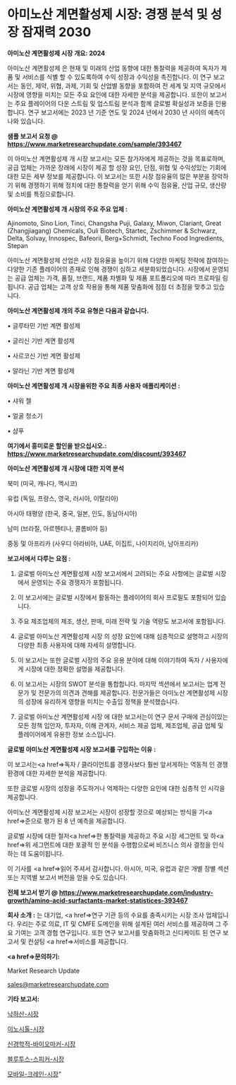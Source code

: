 # 아미노산 계면활성제 시장: 경쟁 분석 및 성장 잠재력 2030

<strong>아미노산 계면활성제 시장 개요: 2024</strong>

아미노산 계면활성제 은 현재 및 미래의 산업 동향에 대한 통찰력을 제공하여 독자가 제품 및 서비스를 식별 할 수 있도록하여 수익 성장과 수익성을 촉진합니다. 이 연구 보고서는 동인, 제약, 위협, 과제, 기회 및 산업별 동향을 포함하여 전 세계 및 지역 규모에서 시장에 영향을 미치는 모든 주요 요인에 대한 자세한 분석을 제공합니다. 또한이 보고서는 주요 플레이어의 다운 스트림 및 업스트림 분석과 함께 글로벌 확실성과 보증을 인용합니다. 연구 보고서에는 2023 년 기준 연도 및 2024 년에서 2030 년 사이의 예측이 나와 있습니다.



<strong>샘플 보고서 요청 @ <a href=https://www.marketresearchupdate.com/sample/393467>https://www.marketresearchupdate.com/sample/393467</a></strong>

이 아미노산 계면활성제 개 시장 보고서는 모든 참가자에게 제공하는 것을 목표로하며, 공급 업체는 가까운 장래에 시장이 제공 할 성장 요인, 단점, 위협 및 수익성있는 기회에 대한 모든 세부 정보를 제공합니다. 이 보고서는 또한 시장 점유율의 많은 부분을 장악하기 위해 경쟁하기 위해 정치에 대한 통찰력을 얻기 위해 수익 점유율, 산업 규모, 생산량 및 소비를 특징으로합니다.



<strong>아미노산 계면활성제 개 시장의 주요 주요 업체 :</strong>

Ajinomoto, Sino Lion, Tinci, Changsha Puji, Galaxy, Miwon, Clariant, Great (Zhangjiagang) Chemicals, Ouli Biotech, Startec, Zschimmer & Schwarz, Delta, Solvay, Innospec, Bafeorii, Berg+Schmidt, Techno Food Ingredients, Stepan

아미노산 계면활성제 산업은 시장 점유율을 높이기 위해 다양한 마케팅 전략에 참여하는 다양한 기존 플레이어의 존재로 인해 경쟁이 심하고 세분화되었습니다. 시장에서 운영되는 공급 업체는 가격, 품질, 브랜드, 제품 차별화 및 제품 포트폴리오에 따라 프로파일 링됩니다. 공급 업체는 고객 상호 작용을 통해 제품 맞춤화에 점점 더 초점을 맞추고 있습니다.



<strong>아미노산 계면활성제 개의 주요 유형은 다음과 같습니다.</strong>

• 글루타민 기반 계면 활성제

• 글리신 기반 계면 활성제

• 사르코신 기반 계면 활성제

• 알라닌 기반 계면 활성제



<strong>아미노산 계면활성제 개 시장을위한 주요 최종 사용자 애플리케이션 :</strong>

• 샤워 젤

• 얼굴 청소기

• 샴푸



<strong>여기에서 흥미로운 할인을 받으십시오.: <a href=https://www.marketresearchupdate.com/discount/393467>https://www.marketresearchupdate.com/discount/393467</a></strong>



<strong>아미노산 계면활성제 개 시장에 대한 지역 분석</strong>

북미 (미국, 캐나다, 멕시코)

유럽 (독일, 프랑스, 영국, 러시아, 이탈리아)

아시아 태평양 (한국, 중국, 일본, 인도, 동남아시아)

남미 (브라질, 아르헨티나, 콜롬비아 등)

중동 및 아프리카 (사우디 아라비아, UAE, 이집트, 나이지리아, 남아프리카)



<strong>보고서에서 다루는 요점 :</strong>

1. 글로벌 아미노산 계면활성제 시장 보고서에서 고려되는 주요 사항에는 글로벌 시장에서 운영되는 주요 경쟁자가 포함됩니다.

2. 이 보고서에는 글로벌 시장에서 활동하는 플레이어의 회사 프로필도 포함되어 있습니다.

3. 주요 제조업체의 제조, 생산, 판매, 미래 전략 및 기술 역량도 보고서에 포함됩니다.

4. 글로벌 아미노산 계면활성제 시장 의 성장 요인에 대해 심층적으로 설명하고 시장의 다양한 최종 사용자에 대해 자세히 설명합니다.

5. 이 보고서는 또한 글로벌 시장의 주요 응용 분야에 대해 이야기하여 독자 / 사용자에게 시장에 대한 정확한 설명을 제공합니다.

6. 이 보고서는 시장의 SWOT 분석을 통합합니다. 마지막 섹션에서 보고서는 업계 전문가 및 전문가의 의견과 견해를 제공합니다. 전문가들은 아미노산 계면활성제 시장의 성장에 유리하게 영향을 미치는 수출입 정책을 분석했습니다.

7. 글로벌 아미노산 계면활성제 시장 에 대한 보고서는이 연구 문서 구매에 관심이있는 모든 정책 입안자, 투자자, 이해 관계자, 서비스 제공 업체, 제조업체, 공급 업체 및 플레이어에게 유용한 정보 소스입니다.



<strong>글로벌 아미노산 계면활성제 시장 보고서를 구입하는 이유 :</strong>

이 보고서는<a href=>독자 / 클</a>라이언트를 경쟁사보다 훨씬 앞서게하는 역동적 인 경쟁 환경에 대한 자세한 분석을 제공합니다.

또한 글로벌 시장의 성장을 주도하거나 억제하는 다양한 요인에 대한 심층적 인 시각을 제공합니다.

아미노산 계면활성제 시장 보고서는 시장이 성장할 것으로 예상되는 방식을 기<a href=>준으로</a> 평가 된 8 년 예측을 제공합니다.

글로벌 시장에 대한 철저<a href=>한 통찰력</a>을 제공하고 주요 시장 세그먼트 및 하<a href=>위 세그</a>먼트에 대한 포괄적 인 분석을 수행함으로써 비즈니스 의사 결정을 인식하는 데 도움이됩니다.

이 기사를 <a href=>읽어 주</a>셔서 감사합니다. 아시아, 미국, 유럽과 같은 개별 장별 섹션 또는 지역별 보고서 버전을 얻을 수도 있습니다.



<strong>전체 보고서 받기 @ <a href=https://www.marketresearchupdate.com/industry-growth/amino-acid-surfactants-market-statistices-393467>https://www.marketresearchupdate.com/industry-growth/amino-acid-surfactants-market-statistices-393467</a></strong>



<strong>회사 소개 :</strong>
는 대기업, <a href=>연구 기</a>관 등의 수요를 충족시키는 시장 조사 업체입니다. 우리는 주로 의료, IT 및 CMFE 도메인을 위해 설계된 여러 서비스를 제공하며 그 주요 기여는 고객 경험 연구입니다. 또한 연구 보고서를 맞춤화하고 신디케이트 된 연구 보고서 및 컨설팅 <a href=>서비</a>스를 제공합니다.



<strong><a href=>문의하기:</a></strong>

Market Research Update

sales@marketresearchupdate.com



<strong>기타 보고서:</strong>

<a href=https://www.linkedin.com/pulse/낙하산-시장-현재-및-미래-성장-2029-market-matrix-musings-analysis/>낙하산-시장</a>

<a href=https://www.linkedin.com/pulse/이노시톨-시장-현재-및-미래-성장-2029-trendsetters-talk-360-analysis-ms5af/>이노시톨-시장</a>

<a href=https://www.linkedin.com/pulse/신경학적-바이오마커-시장-진입-전략-및-위험-평가2029년-consumer-connection-chronicles-24--ngocf/>신경학적-바이오마커-시장</a>

<a href=https://www.linkedin.com/pulse/블루투스-스피커-시장-동향-및-성장-전망-survey-savvy-insights-360-analysis-gn1df/>블루투스-스피커-시장</a>

<a href=https://www.linkedin.com/pulse/모바일-크레인-시장-경쟁-분석-및-성장-잠재력-2029-market-matrix-musings-analysis-pfbgf/>모바일-크레인-시장</a>"
